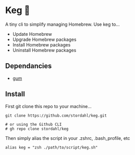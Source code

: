 # Keg 🍻

A tiny cli to simplify managing Homebrew. Use keg to...
- Update Homebrew
- Upgrade Homebrew packages
- Install Homebrew packages
- Uninstall Homebrew packages

## Dependancies
- [gum](https://github.com/charmbracelet/gum)

## Install

First git clone this repo to your machine...

```shell
git clone https://github.com/stordahl/keg.git

# or using the Github CLI
# gh repo clone stordahl/keg
```

Then simply alias the script in your .zshrc, .bash_profile, etc

```shell
alias keg = "zsh ./path/to/script/keg.sh"
```
